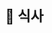 # 🥘 식사

<div>

<figure><img src="../../.gitbook/assets/제목-없음-2_0132_2022-09-02_00.29.59.png (1).png" alt=""><figcaption></figcaption></figure>

 

<figure><img src="../../.gitbook/assets/제목-없음-2_0133_2022-09-02_00.30.02.png (1).png" alt=""><figcaption></figcaption></figure>

</div>

##

<div>

<figure><img src="../../.gitbook/assets/제목-없음-2_0041_2022-09-02_00.20.11.png.png" alt=""><figcaption></figcaption></figure>

 

<figure><img src="../../.gitbook/assets/제목-없음-2_0042_2022-09-02_00.20.15.png.png" alt=""><figcaption></figcaption></figure>

 

<figure><img src="../../.gitbook/assets/제목-없음-2_0043_2022-09-02_00.20.18.png.png" alt=""><figcaption></figcaption></figure>

 

<figure><img src="../../.gitbook/assets/제목-없음-2_0044_2022-09-02_00.20.22.png.png" alt=""><figcaption></figcaption></figure>

 

<figure><img src="../../.gitbook/assets/제목-없음-2_0045_2022-09-02_00.20.25.png.png" alt=""><figcaption></figcaption></figure>

 

<figure><img src="../../.gitbook/assets/제목-없음-2_0046_2022-09-02_00.20.29.png.png" alt=""><figcaption></figcaption></figure>

</div>

<figure><img src="../../.gitbook/assets/제목-없음-2_0085_2022-09-02_00.23.11.png (1).png" alt=""><figcaption></figcaption></figure>

<div>

<figure><img src="../../.gitbook/assets/제목-없음-2_0047_2022-09-02_00.20.37.png.png" alt=""><figcaption></figcaption></figure>

 

<figure><img src="../../.gitbook/assets/제목-없음-2_0048_2022-09-02_00.20.41.png.png" alt=""><figcaption></figcaption></figure>

 

<figure><img src="../../.gitbook/assets/제목-없음-2_0049_2022-09-02_00.20.45.png.png" alt=""><figcaption></figcaption></figure>

 

<figure><img src="../../.gitbook/assets/제목-없음-2_0050_2022-09-02_00.20.49.png.png" alt=""><figcaption></figcaption></figure>

 

<figure><img src="../../.gitbook/assets/제목-없음-2_0051_2022-09-02_00.20.53.png.png" alt=""><figcaption></figcaption></figure>

 

<figure><img src="../../.gitbook/assets/제목-없음-2_0052_2022-09-02_00.20.57.png.png" alt=""><figcaption></figcaption></figure>

 

<figure><img src="../../.gitbook/assets/제목-없음-2_0053_2022-09-02_00.21.01.png.png" alt=""><figcaption></figcaption></figure>

 

<figure><img src="../../.gitbook/assets/제목-없음-2_0054_2022-09-02_00.21.04.png.png" alt=""><figcaption></figcaption></figure>

 

<figure><img src="../../.gitbook/assets/제목-없음-2_0055_2022-09-02_00.21.09.png.png" alt=""><figcaption></figcaption></figure>

 

<figure><img src="../../.gitbook/assets/제목-없음-2_0056_2022-09-02_00.21.14.png.png" alt=""><figcaption></figcaption></figure>

 

<figure><img src="../../.gitbook/assets/제목-없음-2_0057_2022-09-02_00.21.18.png.png" alt=""><figcaption></figcaption></figure>

 

<figure><img src="../../.gitbook/assets/제목-없음-2_0058_2022-09-02_00.21.22.png.png" alt=""><figcaption></figcaption></figure>

 

<figure><img src="../../.gitbook/assets/제목-없음-2_0059_2022-09-02_00.21.26.png.png" alt=""><figcaption></figcaption></figure>

 

<figure><img src="../../.gitbook/assets/제목-없음-2_0060_2022-09-02_00.21.29.png.png" alt=""><figcaption></figcaption></figure>

 

<figure><img src="../../.gitbook/assets/제목-없음-2_0061_2022-09-02_00.21.32.png.png" alt=""><figcaption></figcaption></figure>

 

<figure><img src="../../.gitbook/assets/제목-없음-2_0062_2022-09-02_00.21.35.png.png" alt=""><figcaption></figcaption></figure>

 

<figure><img src="../../.gitbook/assets/제목-없음-2_0063_2022-09-02_00.21.39.png.png" alt=""><figcaption></figcaption></figure>

 

<figure><img src="../../.gitbook/assets/제목-없음-2_0064_2022-09-02_00.21.42.png.png" alt=""><figcaption></figcaption></figure>

 

<figure><img src="../../.gitbook/assets/제목-없음-2_0065_2022-09-02_00.21.45.png.png" alt=""><figcaption></figcaption></figure>

 

<figure><img src="../../.gitbook/assets/제목-없음-2_0066_2022-09-02_00.21.49.png.png" alt=""><figcaption></figcaption></figure>

 

<figure><img src="../../.gitbook/assets/제목-없음-2_0067_2022-09-02_00.21.54.png.png" alt=""><figcaption></figcaption></figure>

 

<figure><img src="../../.gitbook/assets/제목-없음-2_0068_2022-09-02_00.21.57.png.png" alt=""><figcaption></figcaption></figure>

 

<figure><img src="../../.gitbook/assets/제목-없음-2_0069_2022-09-02_00.22.00.png.png" alt=""><figcaption></figcaption></figure>

 

<figure><img src="../../.gitbook/assets/제목-없음-2_0070_2022-09-02_00.22.03.png.png" alt=""><figcaption></figcaption></figure>

 

<figure><img src="../../.gitbook/assets/제목-없음-2_0071_2022-09-02_00.22.06.png.png" alt=""><figcaption></figcaption></figure>

 

<figure><img src="../../.gitbook/assets/제목-없음-2_0072_2022-09-02_00.22.09.png.png" alt=""><figcaption></figcaption></figure>

 

<figure><img src="../../.gitbook/assets/제목-없음-2_0073_2022-09-02_00.22.13.png.png" alt=""><figcaption></figcaption></figure>

 

<figure><img src="../../.gitbook/assets/제목-없음-2_0074_2022-09-02_00.22.18.png.png" alt=""><figcaption></figcaption></figure>

 

<figure><img src="../../.gitbook/assets/제목-없음-2_0075_2022-09-02_00.22.23.png.png" alt=""><figcaption></figcaption></figure>

 

<figure><img src="../../.gitbook/assets/제목-없음-2_0076_2022-09-02_00.22.29.png.png" alt=""><figcaption></figcaption></figure>

 

<figure><img src="../../.gitbook/assets/제목-없음-2_0077_2022-09-02_00.22.33.png.png" alt=""><figcaption></figcaption></figure>

 

<figure><img src="../../.gitbook/assets/제목-없음-2_0078_2022-09-02_00.22.38.png.png" alt=""><figcaption></figcaption></figure>

 

<figure><img src="../../.gitbook/assets/제목-없음-2_0079_2022-09-02_00.22.41.png.png" alt=""><figcaption></figcaption></figure>

 

<figure><img src="../../.gitbook/assets/제목-없음-2_0080_2022-09-02_00.22.45.png.png" alt=""><figcaption></figcaption></figure>

 

<figure><img src="../../.gitbook/assets/제목-없음-2_0081_2022-09-02_00.22.48.png.png" alt=""><figcaption></figcaption></figure>

 

<figure><img src="../../.gitbook/assets/제목-없음-2_0082_2022-09-02_00.22.53.png.png" alt=""><figcaption></figcaption></figure>

 

<figure><img src="../../.gitbook/assets/제목-없음-2_0083_2022-09-02_00.22.58.png.png" alt=""><figcaption></figcaption></figure>

 

<figure><img src="../../.gitbook/assets/제목-없음-2_0084_2022-09-02_00.23.02.png.png" alt=""><figcaption></figcaption></figure>

 

<figure><img src="../../.gitbook/assets/제목-없음-2_0086_2022-09-02_00.23.25.png.png" alt=""><figcaption></figcaption></figure>

 

<figure><img src="../../.gitbook/assets/제목-없음-2_0087_2022-09-02_00.24.31.png.png" alt=""><figcaption></figcaption></figure>

 

<figure><img src="../../.gitbook/assets/제목-없음-2_0088_2022-09-02_00.24.35.png.png" alt=""><figcaption></figcaption></figure>

 

<figure><img src="../../.gitbook/assets/제목-없음-2_0089_2022-09-02_00.24.39.png.png" alt=""><figcaption></figcaption></figure>

 

<figure><img src="../../.gitbook/assets/제목-없음-2_0090_2022-09-02_00.24.42.png.png" alt=""><figcaption></figcaption></figure>

 

<figure><img src="../../.gitbook/assets/제목-없음-2_0091_2022-09-02_00.24.45.png.png" alt=""><figcaption></figcaption></figure>

 

<figure><img src="../../.gitbook/assets/제목-없음-2_0092_2022-09-02_00.25.03.png.png" alt=""><figcaption></figcaption></figure>

 

<figure><img src="../../.gitbook/assets/제목-없음-2_0093_2022-09-02_00.25.07.png.png" alt=""><figcaption></figcaption></figure>

 

<figure><img src="../../.gitbook/assets/제목-없음-2_0094_2022-09-02_00.25.11.png.png" alt=""><figcaption></figcaption></figure>

 

<figure><img src="../../.gitbook/assets/제목-없음-2_0095_2022-09-02_00.25.15.png.png" alt=""><figcaption></figcaption></figure>

 

<figure><img src="../../.gitbook/assets/제목-없음-2_0096_2022-09-02_00.25.22.png.png" alt=""><figcaption></figcaption></figure>

 

<figure><img src="../../.gitbook/assets/제목-없음-2_0097_2022-09-02_00.25.27.png.png" alt=""><figcaption></figcaption></figure>

 

<figure><img src="../../.gitbook/assets/제목-없음-2_0098_2022-09-02_00.25.34.png.png" alt=""><figcaption></figcaption></figure>

 

<figure><img src="../../.gitbook/assets/제목-없음-2_0099_2022-09-02_00.25.44.png.png" alt=""><figcaption></figcaption></figure>

 

<figure><img src="../../.gitbook/assets/제목-없음-2_0100_2022-09-02_00.26.14.png.png" alt=""><figcaption></figcaption></figure>

 

<figure><img src="../../.gitbook/assets/제목-없음-2_0101_2022-09-02_00.27.00.png.png" alt=""><figcaption></figcaption></figure>

 

<figure><img src="../../.gitbook/assets/제목-없음-2_0102_2022-09-02_00.27.04.png.png" alt=""><figcaption></figcaption></figure>

 

<figure><img src="../../.gitbook/assets/제목-없음-2_0103_2022-09-02_00.27.08.png.png" alt=""><figcaption></figcaption></figure>

 

<figure><img src="../../.gitbook/assets/제목-없음-2_0104_2022-09-02_00.27.11.png.png" alt=""><figcaption></figcaption></figure>

 

<figure><img src="../../.gitbook/assets/제목-없음-2_0105_2022-09-02_00.27.36.png.png" alt=""><figcaption></figcaption></figure>

 

<figure><img src="../../.gitbook/assets/제목-없음-2_0106_2022-09-02_00.27.42.png.png" alt=""><figcaption></figcaption></figure>

 

<figure><img src="../../.gitbook/assets/제목-없음-2_0107_2022-09-02_00.27.44.png.png" alt=""><figcaption></figcaption></figure>

 

<figure><img src="../../.gitbook/assets/제목-없음-2_0108_2022-09-02_00.27.47.png.png" alt=""><figcaption></figcaption></figure>

 

<figure><img src="../../.gitbook/assets/제목-없음-2_0109_2022-09-02_00.27.51.png.png" alt=""><figcaption></figcaption></figure>

 

<figure><img src="../../.gitbook/assets/제목-없음-2_0110_2022-09-02_00.27.54.png.png" alt=""><figcaption></figcaption></figure>

 

<figure><img src="../../.gitbook/assets/제목-없음-2_0111_2022-09-02_00.27.58.png.png" alt=""><figcaption></figcaption></figure>

 

<figure><img src="../../.gitbook/assets/제목-없음-2_0112_2022-09-02_00.28.03.png.png" alt=""><figcaption></figcaption></figure>

 

<figure><img src="../../.gitbook/assets/제목-없음-2_0113_2022-09-02_00.28.07.png.png" alt=""><figcaption></figcaption></figure>

 

<figure><img src="../../.gitbook/assets/제목-없음-2_0114_2022-09-02_00.28.11.png.png" alt=""><figcaption></figcaption></figure>

 

<figure><img src="../../.gitbook/assets/제목-없음-2_0115_2022-09-02_00.28.14.png.png" alt=""><figcaption></figcaption></figure>

 

<figure><img src="../../.gitbook/assets/제목-없음-2_0116_2022-09-02_00.28.17.png.png" alt=""><figcaption></figcaption></figure>

 

<figure><img src="../../.gitbook/assets/제목-없음-2_0117_2022-09-02_00.28.22.png.png" alt=""><figcaption></figcaption></figure>

 

<figure><img src="../../.gitbook/assets/제목-없음-2_0118_2022-09-02_00.28.25.png.png" alt=""><figcaption></figcaption></figure>

 

<figure><img src="../../.gitbook/assets/제목-없음-2_0119_2022-09-02_00.28.28.png.png" alt=""><figcaption></figcaption></figure>

 

<figure><img src="../../.gitbook/assets/제목-없음-2_0120_2022-09-02_00.28.34.png.png" alt=""><figcaption></figcaption></figure>

 

<figure><img src="../../.gitbook/assets/제목-없음-2_0121_2022-09-02_00.28.38.png.png" alt=""><figcaption></figcaption></figure>

 

<figure><img src="../../.gitbook/assets/제목-없음-2_0122_2022-09-02_00.28.41.png.png" alt=""><figcaption></figcaption></figure>

 

<figure><img src="../../.gitbook/assets/제목-없음-2_0123_2022-09-02_00.28.44.png.png" alt=""><figcaption></figcaption></figure>

 

<figure><img src="../../.gitbook/assets/제목-없음-2_0124_2022-09-02_00.28.47.png.png" alt=""><figcaption></figcaption></figure>

 

<figure><img src="../../.gitbook/assets/제목-없음-2_0125_2022-09-02_00.28.50.png.png" alt=""><figcaption></figcaption></figure>

 

<figure><img src="../../.gitbook/assets/제목-없음-2_0126_2022-09-02_00.28.53.png.png" alt=""><figcaption></figcaption></figure>

 

<figure><img src="../../.gitbook/assets/제목-없음-2_0127_2022-09-02_00.28.57.png.png" alt=""><figcaption></figcaption></figure>

 

<figure><img src="../../.gitbook/assets/제목-없음-2_0128_2022-09-02_00.29.01.png.png" alt=""><figcaption></figcaption></figure>

 

<figure><img src="../../.gitbook/assets/제목-없음-2_0129_2022-09-02_00.29.05.png.png" alt=""><figcaption></figcaption></figure>

 

<figure><img src="../../.gitbook/assets/제목-없음-2_0130_2022-09-02_00.29.09.png.png" alt=""><figcaption></figcaption></figure>

 

<figure><img src="../../.gitbook/assets/제목-없음-2_0131_2022-09-02_00.29.13.png.png" alt=""><figcaption></figcaption></figure>

</div>
